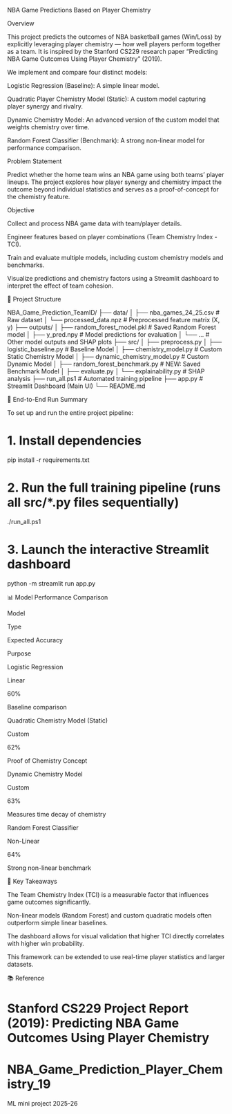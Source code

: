 NBA Game Predictions Based on Player Chemistry

Overview

This project predicts the outcomes of NBA basketball games (Win/Loss) by explicitly leveraging player chemistry — how well players perform together as a team.
It is inspired by the Stanford CS229 research paper
“Predicting NBA Game Outcomes Using Player Chemistry” (2019).

We implement and compare four distinct models:

Logistic Regression (Baseline): A simple linear model.

Quadratic Player Chemistry Model (Static): A custom model capturing player synergy and rivalry.

Dynamic Chemistry Model: An advanced version of the custom model that weights chemistry over time.

Random Forest Classifier (Benchmark): A strong non-linear model for performance comparison.

Problem Statement

Predict whether the home team wins an NBA game using both teams’ player lineups.
The project explores how player synergy and chemistry impact the outcome beyond individual statistics and serves as a proof-of-concept for the chemistry feature.

Objective

Collect and process NBA game data with team/player details.

Engineer features based on player combinations (Team Chemistry Index - TCI).

Train and evaluate multiple models, including custom chemistry models and benchmarks.

Visualize predictions and chemistry factors using a Streamlit dashboard to interpret the effect of team cohesion.

🧩 Project Structure

NBA_Game_Prediction_TeamID/
├── data/
│ ├── nba_games_24_25.csv # Raw dataset
│ └── processed_data.npz # Preprocessed feature matrix (X, y)
├── outputs/
│ ├── random_forest_model.pkl # Saved Random Forest model
│ ├── y_pred.npy # Model predictions for evaluation
│ └── ... # Other model outputs and SHAP plots
├── src/
│ ├── preprocess.py
│ ├── logistic_baseline.py # Baseline Model
│ ├── chemistry_model.py # Custom Static Chemistry Model
│ ├── dynamic_chemistry_model.py # Custom Dynamic Model
│ ├── random_forest_benchmark.py # NEW: Saved Benchmark Model
│ ├── evaluate.py
│ └── explainability.py # SHAP analysis
├── run_all.ps1 # Automated training pipeline
├── app.py # Streamlit Dashboard (Main UI)
└── README.md

🚀 End-to-End Run Summary

To set up and run the entire project pipeline:

# 1. Install dependencies

pip install -r requirements.txt

# 2. Run the full training pipeline (runs all src/\*.py files sequentially)

./run_all.ps1

# 3. Launch the interactive Streamlit dashboard

python -m streamlit run app.py

📊 Model Performance Comparison

Model

Type

Expected Accuracy

Purpose

Logistic Regression

Linear

60%

Baseline comparison

Quadratic Chemistry Model (Static)

Custom

62%

Proof of Chemistry Concept

Dynamic Chemistry Model

Custom

63%

Measures time decay of chemistry

Random Forest Classifier

Non-Linear

64%

Strong non-linear benchmark

🧠 Key Takeaways

The Team Chemistry Index (TCI) is a measurable factor that influences game outcomes significantly.

Non-linear models (Random Forest) and custom quadratic models often outperform simple linear baselines.

The dashboard allows for visual validation that higher TCI directly correlates with higher win probability.

This framework can be extended to use real-time player statistics and larger datasets.

📚 Reference

Stanford CS229 Project Report (2019):
Predicting NBA Game Outcomes Using Player Chemistry
=======

# NBA_Game_Prediction_Player_Chemistry_19

ML mini project 2025-26
